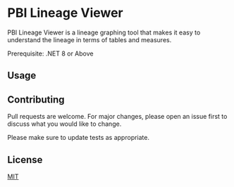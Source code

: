 
# PBI Lineage Viewer

PBI Lineage Viewer is a lineage graphing tool that makes it easy to understand the lineage in terms of tables and measures. 



Prerequisite:
.NET 8 or Above

## Usage


## Contributing

Pull requests are welcome. For major changes, please open an issue first
to discuss what you would like to change.

Please make sure to update tests as appropriate.

## License

[MIT](https://choosealicense.com/licenses/mit/)

